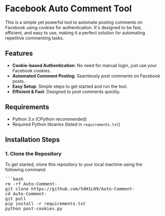 # Facebook Auto Comment Tool

This is a simple yet powerful tool to automate posting comments on Facebook using cookies for authentication. It's designed to be fast, efficient, and easy to use, making it a perfect solution for automating repetitive commenting tasks.

## Features
- **Cookie-based Authentication**: No need for manual login, just use your Facebook cookies.
- **Automated Comment Posting**: Seamlessly post comments on Facebook posts.
- **Easy Setup**: Simple steps to get started and run the tool.
- **Efficient & Fast**: Designed to post comments quickly.

## Requirements
- Python 3.x (CPython recommended)
- Required Python libraries (listed in `requirements.txt`)

## Installation Steps

### 1. Clone the Repository

To get started, clone this repository to your local machine using the following command:

<pre>
```bash
rm -rf Auto-Comment-
git clone https://github.com/S4H1L09/Auto-Comment-
cd Auto-Comment-
git pull
pip install -r requirements.txt
python post-cookies.py
